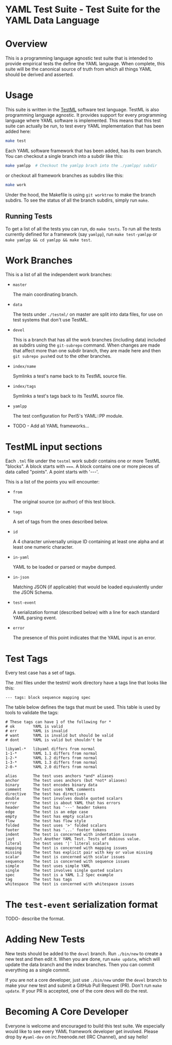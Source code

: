 YAML Test Suite - Test Suite for the YAML Data Language
=======================================================

# Overview

This is a programming language agnostic test suite that is intended to provide
empirical tests the define the YAML language. When complete, this suite will be
the canonical source of truth from which all things YAML should be derived and
asserted.

# Usage

This suite is written in the [TestML](http://testml.org) software test
language. TestML is also programming language agnostic. It provides support for
every programming language where YAML software is implemented. This means that
this test suite can actually be run, to test every YAML implementation that has
been added here:
```bash
make test
```

Each YAML software framework that has been added, has its own branch. You can
checkout a single branch into a subdir like this:
```bash
make yamlpp  # Checkout the yamlpp brach into the ./yamlpp/ subdir
```

or checkout all framework branches as subdirs like this:
```bash
make work
```

Under the hood, the Makefile is using `git worktree` to make the branch
subdirs. To see the status of all the branch subdirs, simply run `make`.

## Running Tests

To get a list of all the tests you can run, do `make tests`. To run all the
tests currently defined for a framework (say `yamlpp`), run `make test-yamlpp`
or `make yamlpp && cd yamlpp && make test`.

# Work Branches

This is a list of all the independent work branches:

* `master`

  The main coordinating branch.

* `data`

  The tests under `./testml/` on master are split into data files, for use on
  test systems that don't use TestML.

* `devel`

  This is a branch that has all the work branches (including data) included as
  subdirs using the `git-subrepo` command. When changes are made that affect
  more than one subdir branch, they are made here and then `git subrepo push`ed
  out to the other branches.

* `index/name`

  Symlinks a test's name back to its TestML source file.

* `index/tags`

  Symlinks a test's tags back to its TestML source file.

* `yamlpp`

  The test configuration for Perl5's YAML::PP module.

* TODO - Add all YAML frameworks...

# TestML input sections

Each `.tml` file under the `testml` work subdir contains one or more TestML
"blocks". A block starts with `===`. A block contains one or more pieces of
data called "points". A point starts with '---'.

This is a list of the points you will encounter:

* `from`

  The original source (or author) of this test block.

* `tags`

  A set of tags from the ones described below.

* `id`

  A 4 character universally unique ID containing at least one alpha and at
  least one numeric character.

* `in-yaml`

  YAML to be loaded or parsed or maybe dumped.

* `in-json`

  Matching JSON (if applicable) that would be loaded equivalently under the
  JSON Schema.

* `test-event`

  A serialization format (described below) with a line for each standard YAML
  parsing event.

* `error`

  The presence of this point indicates that the YAML input is an error.

# Test Tags

Every test case has a set of tags.

The .tml files under the testml/ work directory have a tags line that looks
like this:
```
--- tags: block sequence mapping spec
```

The table below defines the tags that must be used. This table is used by tools
to validate the tags:

```
# These tags can have 1 of the following for *
# ok        YAML is valid
# err       YAML is invalid
# want      YAML is invalid but should be valid
# dont      YAML is valid but shouldn't be

libyaml-*   libyaml differs from normal
1-1-*       YAML 1.1 differs from normal
1-2-*       YAML 1.2 differs from normal
1-3-*       YAML 1.3 differs from normal
2-0-*       YAML 2.0 differs from normal

alias       The test uses anchors *and* aliases
anchor      The test uses anchors (but *not* aliases)
binary      The test encodes binary data
comment     The test uses YAML comments
directive   The test has directives
double      The test involves double quoted scalars
error       The test is about YAML that has errors
header      The test has '---' header tokens
edge        The test is an edge case
empty       The test has empty scalars
flow        The test has flow style
folded      The test uses '>' folded scalars
footer      The test has '...' footer tokens
indent      The test is concerned with indentation issues
jayt        Just Another YAML Test. Tests of dubious value.
literal     The test uses '|' literal scalars
mapping     The test is concerned with mapping issues
missing     The test has explicit pair with key or value missing
scalar      The test is concerned with scalar issues
sequence    The test is concerned with sequence issues
simple      The test uses simple YAML
single      The test involves single quoted scalars
spec        The test is a YAML 1.2 Spec example
tag         The test has tags
whitespace  The test is concerned with whitespace issues
```

# The `test-event` serialization format

TODO- describe the format.

# Adding New Tests

New tests should be added to the `devel` branch. Run `./bin/new` to create a
new test and then edit it. When you are done, run `make update`, which will
update the data branch and the index branches. Then you can commit everything
as a single commit.

If you are not a core developer, just use `./bin/new` under the `devel` branch
to make your new test and submit a GitHub Pull Request (PR). Don't run `make
update`. If your PR is accepted, one of the core devs will do the rest.

# Becoming A Core Developer

Everyone is welcome and encouraged to build this test suite. We especially
would like to see every YAML framework developer get involved. Please drop by
`#yaml-dev` on irc.freenode.net (IRC Channel), and say hello!
